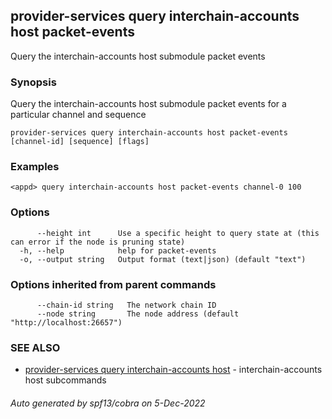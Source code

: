 ## provider-services query interchain-accounts host packet-events

Query the interchain-accounts host submodule packet events

### Synopsis

Query the interchain-accounts host submodule packet events for a particular channel and sequence

```
provider-services query interchain-accounts host packet-events [channel-id] [sequence] [flags]
```

### Examples

```
<appd> query interchain-accounts host packet-events channel-0 100
```

### Options

```
      --height int      Use a specific height to query state at (this can error if the node is pruning state)
  -h, --help            help for packet-events
  -o, --output string   Output format (text|json) (default "text")
```

### Options inherited from parent commands

```
      --chain-id string   The network chain ID
      --node string       The node address (default "http://localhost:26657")
```

### SEE ALSO

* [provider-services query interchain-accounts host](provider-services_query_interchain-accounts_host.md)	 - interchain-accounts host subcommands

###### Auto generated by spf13/cobra on 5-Dec-2022
